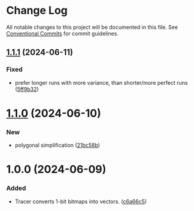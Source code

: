 # Change Log

All notable changes to this project will be documented in this file.
See [Conventional Commits](https://conventionalcommits.org) for commit guidelines.

## [1.1.1](https://github.com/32bitkid/watercolorizer/compare/@watercolorizer/tracer@1.1.0...@watercolorizer/tracer@1.1.1) (2024-06-11)

### Fixed

- prefer longer runs with more variance, than shorter/more perfect runs ([5ff9b32](https://github.com/32bitkid/watercolorizer/commit/5ff9b3277342a6474ff2bb0cf7728cb622a56347))

# [1.1.0](https://github.com/32bitkid/watercolorizer/compare/@watercolorizer/tracer@1.0.0...@watercolorizer/tracer@1.1.0) (2024-06-10)

### New

- polygonal simplification ([21bc58b](https://github.com/32bitkid/watercolorizer/commit/21bc58b65d6ef9c4ef924c45668fc6214431a26d))

# 1.0.0 (2024-06-09)

### Added

- Tracer converts 1-bit bitmaps into vectors. ([c6a66c5](https://github.com/32bitkid/watercolorizer/commit/c6a66c54a98884c2adff3055c6e46ab3b4101dca))

